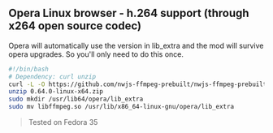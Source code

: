 ## Opera Linux browser - h.264 support (through x264 open source codec) 

Opera will automatically use the version in lib_extra and the mod will survive opera upgrades. So you'll only need to do this once.

```sh
#!/bin/bash
# Dependency: curl unzip
curl -L -O https://github.com/nwjs-ffmpeg-prebuilt/nwjs-ffmpeg-prebuilt/releases/download/0.70.1/0.70.1-linux-x64.zip
unzip 0.64.0-linux-x64.zip
sudo mkdir /usr/lib64/opera/lib_extra
sudo mv libffmpeg.so /usr/lib/x86_64-linux-gnu/opera/lib_extra
```

> Tested on Fedora 35
